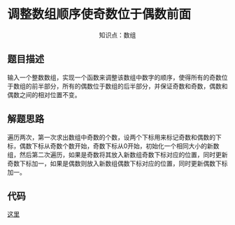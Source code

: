# 调整数组顺序使奇数位于偶数前面

<center>知识点：数组</center>


## 题目描述
输入一个整数数组，实现一个函数来调整该数组中数字的顺序，使得所有的奇数位于数组的前半部分，所有的偶数位于数组的后半部分，并保证奇数和奇数，偶数和偶数之间的相对位置不变。
## 解题思路

遍历两次，第一次求出数组中奇数的个数，设两个下标用来标记奇数和偶数的下标，偶数下标从奇数个数开始，奇数下标从0开始，初始化一个相同大小的新数组，然后第二次遍历，如果是奇数将其放入新数组奇数下标对应的位置，同时更新奇数下标加一，如果是偶数则放入新数组偶数下标对应的位置，同时更新偶数下标加一。

## 代码

[这里](../Code/12.py)